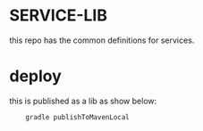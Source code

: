 SERVICE-LIB 
===========

this repo has the common definitions for services.

# deploy
this is published as a lib as show below:

```bash
    gradle publishToMavenLocal
```